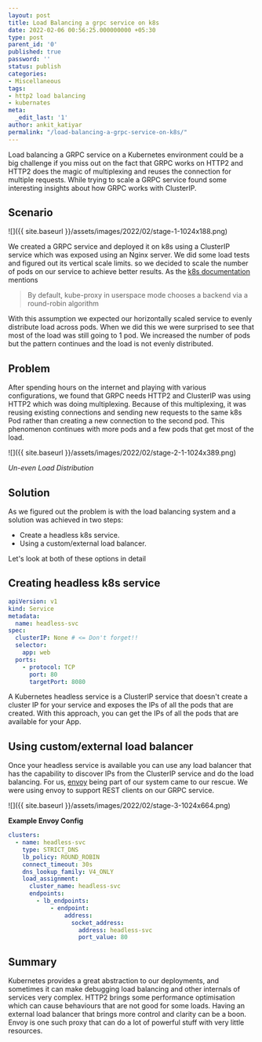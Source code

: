 ```yaml
---
layout: post
title: Load Balancing a grpc service on k8s
date: 2022-02-06 00:56:25.000000000 +05:30
type: post
parent_id: '0'
published: true
password: ''
status: publish
categories:
- Miscellaneous
tags:
- http2 load balancing
- kubernates
meta:
  _edit_last: '1'
author: ankit_katiyar
permalink: "/load-balancing-a-grpc-service-on-k8s/"
---
```

Load balancing a GRPC service on a Kubernetes environment could be a big challenge if you miss out on the fact that GRPC works on HTTP2 and HTTP2 does the magic of multiplexing and reuses the connection for multiple requests. While trying to scale a GRPC service found some interesting insights about how GRPC works with ClusterIP.

## **Scenario**

<!-- wp:image {"id":638,"sizeSlug":"large","linkDestination":"none"} -->

![]({{ site.baseurl }}/assets/images/2022/02/stage-1-1024x188.png)

We created a GRPC service and deployed it on k8s using a ClusterIP service which was exposed using an Nginx server. We
did some load tests and figured out its vertical scale limits. so we decided to scale the number of pods on our service
to achieve better results. As the [k8s documentation](https://kubernetes.io/docs/concepts/services-networking/service/)
mentions


> By default, kube-proxy in userspace mode chooses a backend via a round-robin algorithm


With this assumption we expected our horizontally scaled service to evenly distribute load across pods. When we did this
we were surprised to see that most of the load was still going to 1 pod. We increased the number of pods but the pattern
continues and the load is not evenly distributed.

## Problem

After spending hours on the internet and playing with various configurations, we found that GRPC needs HTTP2 and
ClusterIP was using HTTP2 which was doing multiplexing. Because of this multiplexing, it was reusing existing
connections and sending new requests to the same k8s Pod rather than creating a new connection to the second pod. This
phenomenon continues with more pods and a few pods that get most of the load.

![]({{ site.baseurl }}/assets/images/2022/02/stage-2-1-1024x389.png)

_Un-even Load Distribution_

## Solution

As we figured out the problem is with the load balancing system and a solution was achieved in two steps:

- Create a headless k8s service.
- Using a custom/external load balancer.

Let's look at both of these options in detail

## Creating headless k8s service

```yaml
apiVersion: v1
kind: Service
metadata:
  name: headless-svc
spec:
  clusterIP: None # <= Don't forget!!
  selector:
    app: web
  ports:
    - protocol: TCP
      port: 80
      targetPort: 8080
```

A Kubernetes headless service is a ClusterIP service that doesn't create a cluster IP for your service and exposes the
IPs of all the pods that are created. With this approach, you can get the IPs of all the pods that are available for
your App.

## Using custom/external load balancer

Once your headless service is available you can use any load balancer that has the capability to discover IPs from the
ClusterIP service and do the load balancing. For us, [envoy](https://www.envoyproxy.io/) being part of our system came
to our rescue. We were using envoy to support REST clients on our GRPC service.



<!-- wp:image {"id":642,"sizeSlug":"large","linkDestination":"none"} -->

![]({{ site.baseurl }}/assets/images/2022/02/stage-3-1024x664.png)

**Example Envoy Config**

```yaml
clusters:
  - name: headless-svc
    type: STRICT_DNS
    lb_policy: ROUND_ROBIN
    connect_timeout: 30s
    dns_lookup_family: V4_ONLY
    load_assignment:
      cluster_name: headless-svc
      endpoints:
        - lb_endpoints:
            - endpoint:
                address:
                  socket_address:
                    address: headless-svc
                    port_value: 80
```

## Summary

Kubernetes provides a great abstraction to our deployments, and sometimes it can make debugging load balancing and other
internals of services very complex. HTTP2 brings some performance optimisation which can cause behaviours that are not
good for some loads. Having an external load balancer that brings more control and clarity can be a boon. Envoy is one
such proxy that can do a lot of powerful stuff with very little resources.



